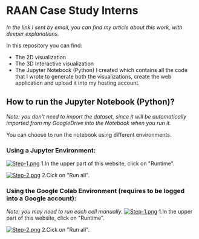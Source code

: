 # RAAN Case Study Interns

<i>In the link I sent by email, you can find my article about this work, with deeper explanations.</i>

In this repository you can find:
- The 2D visualization
- The 3D Interactive visualization
- The Jupyter Notebook (Python) I created which contains all the code that I wrote to generate both the visualizations, create the web application and upload it into my hosting account.


## How to run the Jupyter Notebook (Python)?
<i>Note:  you don't need to import the dataset, since it will be automatically imported from my GoogleDrive into the Notebook when you run it.</i>

You can choose to run the notebook using different environments.
### Using a Jupyter Environment:
[![Step-1.png](https://i.postimg.cc/9XKHP0hr/Step-1.png)](https://postimg.cc/MX7LqWXS)
1.In the upper part of this website, click on "Runtime".</br>


[![Step-2.png](https://i.postimg.cc/nLHyVQvw/Step-2.png)](https://postimg.cc/pm6GqrcD)
2.Cick on  "Run all".</br>



### Using the Google Colab Environment (requires to be logged into a Google account):
<i>Note: you may need to run each cell manually.</i>
[![Step-1.png](https://i.postimg.cc/2yVmkBff/Step-1.png)](https://postimg.cc/8fQxwc5y)
1.In the upper part of this website, click on "Runtime".</br>


[![Step-2.png](https://i.postimg.cc/G2pnKsts/Step-2.png)](https://postimg.cc/WDxybzM2)
2.Cick on  "Run all".</br>
